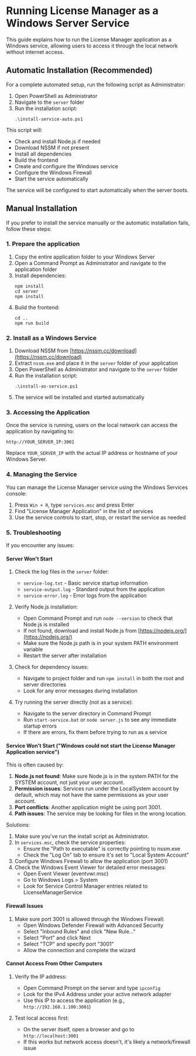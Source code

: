 
# Running License Manager as a Windows Server Service

This guide explains how to run the License Manager application as a Windows service, allowing users to access it through the local network without internet access.

## Automatic Installation (Recommended)

For a complete automated setup, run the following script as Administrator:

1. Open PowerShell as Administrator
2. Navigate to the `server` folder
3. Run the installation script:
   ```
   .\install-service-auto.ps1
   ```

This script will:
- Check and install Node.js if needed
- Download NSSM if not present
- Install all dependencies
- Build the frontend
- Create and configure the Windows service
- Configure the Windows Firewall
- Start the service automatically

The service will be configured to start automatically when the server boots.

## Manual Installation

If you prefer to install the service manually or the automatic installation fails, follow these steps:

### 1. Prepare the application

1. Copy the entire application folder to your Windows Server
2. Open a Command Prompt as Administrator and navigate to the application folder
3. Install dependencies:
   ```
   npm install
   cd server
   npm install
   ```
4. Build the frontend:
   ```
   cd ..
   npm run build
   ```

### 2. Install as a Windows Service

1. Download NSSM from [https://nssm.cc/download](https://nssm.cc/download)
2. Extract `nssm.exe` and place it in the `server` folder of your application
3. Open PowerShell as Administrator and navigate to the `server` folder
4. Run the installation script:
   ```
   .\install-as-service.ps1
   ```
5. The service will be installed and started automatically

### 3. Accessing the Application

Once the service is running, users on the local network can access the application by navigating to:

```
http://YOUR_SERVER_IP:3001
```

Replace `YOUR_SERVER_IP` with the actual IP address or hostname of your Windows Server.

### 4. Managing the Service

You can manage the License Manager service using the Windows Services console:

1. Press `Win + R`, type `services.msc` and press Enter
2. Find "License Manager Application" in the list of services
3. Use the service controls to start, stop, or restart the service as needed

### 5. Troubleshooting

If you encounter any issues:

#### Server Won't Start

1. Check the log files in the `server` folder:
   - `service-log.txt` - Basic service startup information
   - `service-output.log` - Standard output from the application
   - `service-error.log` - Error logs from the application

2. Verify Node.js installation:
   - Open Command Prompt and run `node --version` to check that Node.js is installed
   - If not found, download and install Node.js from [https://nodejs.org/](https://nodejs.org/)
   - Make sure the Node.js path is in your system PATH environment variable
   - Restart the server after installation

3. Check for dependency issues:
   - Navigate to project folder and run `npm install` in both the root and server directories
   - Look for any error messages during installation

4. Try running the server directly (not as a service):
   - Navigate to the server directory in Command Prompt
   - Run `start-service.bat` or `node server.js` to see any immediate startup errors
   - If there are errors, fix them before trying to run as a service

#### Service Won't Start ("Windows could not start the License Manager Application service")

This is often caused by:

1. **Node.js not found**: Make sure Node.js is in the system PATH for the SYSTEM account, not just your user account.
2. **Permission issues**: Services run under the LocalSystem account by default, which may not have the same permissions as your user account.
3. **Port conflicts**: Another application might be using port 3001.
4. **Path issues**: The service may be looking for files in the wrong location.

Solutions:

1. Make sure you've run the install script as Administrator.
2. In `services.msc`, check the service properties:
   - Ensure the "Path to executable" is correctly pointing to nssm.exe
   - Check the "Log On" tab to ensure it's set to "Local System Account"
3. Configure Windows Firewall to allow the application (port 3001)
4. Check the Windows Event Viewer for detailed error messages:
   - Open Event Viewer (eventvwr.msc)
   - Go to Windows Logs > System
   - Look for Service Control Manager entries related to LicenseManagerService

#### Firewall Issues

1. Make sure port 3001 is allowed through the Windows Firewall:
   - Open Windows Defender Firewall with Advanced Security
   - Select "Inbound Rules" and click "New Rule..."
   - Select "Port" and click Next
   - Select "TCP" and specify port "3001"
   - Allow the connection and complete the wizard

#### Cannot Access From Other Computers

1. Verify the IP address:
   - Open Command Prompt on the server and type `ipconfig`
   - Look for the IPv4 Address under your active network adapter
   - Use this IP to access the application (e.g., `http://192.168.1.100:3001`)

2. Test local access first:
   - On the server itself, open a browser and go to `http://localhost:3001`
   - If this works but network access doesn't, it's likely a network/firewall issue
